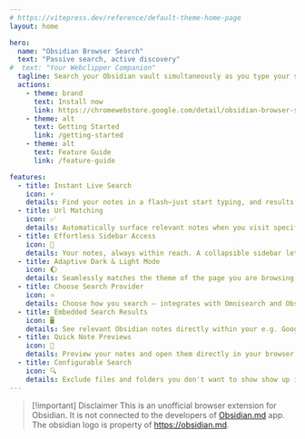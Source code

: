 ```yaml
---
# https://vitepress.dev/reference/default-theme-home-page
layout: home

hero:
  name: "Obsidian Browser Search"
  text: "Passive search, active discovery"
#  text: "Your Webclipper Companion"
  tagline: Search your Obsidian vault simultaneously as you type your search in your favorite search engine.
  actions:
    - theme: brand
      text: Install now
      link: https://chromewebstore.google.com/detail/obsidian-browser-search/ikdemlfoilfdmcdiegelchlhfnkpmaee
    - theme: alt
      text: Getting Started
      link: /getting-started
    - theme: alt
      text: Feature Guide
      link: /feature-guide

features:
  - title: Instant Live Search
    icon: ⚡
    details: Find your notes in a flash—just start typing, and results appear instantly, also on your favorite search engine.
  - title: Url Matching
    icon: ✅
    details: Automatically surface relevant notes when you visit specific websites. No more hunting for related information!
  - title: Effortless Sidebar Access
    icon: 📑
    details: Your notes, always within reach. A collapsible sidebar lets you browse and search without switching tabs.  
  - title: Adaptive Dark & Light Mode
    icon: 🌔
    details: Seamlessly matches the theme of the page you are browsing for a distraction-free experience.
  - title: Choose Search Provider
    icon: ⭐
    details: Choose how you search — integrates with Omnisearch and Obsidian REST API plugin.
  - title: Embedded Search Results
    icon: 🖥️
    details: See relevant Obsidian notes directly within your e.g. Google / Bing / ... searches.
  - title: Quick Note Previews
    icon: 👀
    details: Preview your notes and open them directly in your browser without switching context.
  - title: Configurable Search
    icon: 🔍
    details: Exclude files and folders you don't want to show show up in the search results.
---
```


> [!important] Disclaimer
> This is an unofficial browser extension for Obsidian. It is not connected to the developers of [Obsidian.md](https://obsidian.md) app. The obsidian logo is property of https://obsidian.md.
